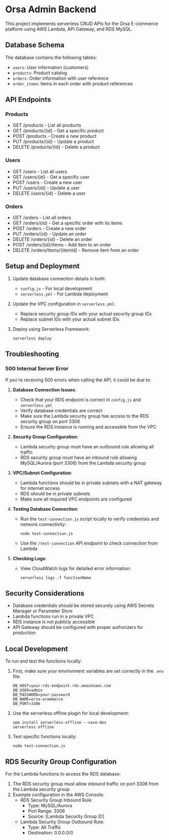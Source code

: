 # Orsa Admin Backend

This project implements serverless CRUD APIs for the Orsa E-commerce platform using AWS Lambda, API Gateway, and RDS MySQL.

## Database Schema

The database contains the following tables:

- `users`: User information (customers)
- `products`: Product catalog
- `orders`: Order information with user reference
- `order_items`: Items in each order with product references

## API Endpoints

### Products

- GET /products - List all products
- GET /products/{id} - Get a specific product
- POST /products - Create a new product
- PUT /products/{id} - Update a product
- DELETE /products/{id} - Delete a product

### Users

- GET /users - List all users
- GET /users/{id} - Get a specific user
- POST /users - Create a new user
- PUT /users/{id} - Update a user
- DELETE /users/{id} - Delete a user

### Orders

- GET /orders - List all orders
- GET /orders/{id} - Get a specific order with its items
- POST /orders - Create a new order
- PUT /orders/{id} - Update an order
- DELETE /orders/{id} - Delete an order
- POST /orders/{id}/items - Add item to an order
- DELETE /orders/items/{itemId} - Remove item from an order

## Setup and Deployment

1. Update database connection details in both:

   - `config.js` - For local development
   - `serverless.yml` - For Lambda deployment

2. Update the VPC configuration in `serverless.yml`:

   - Replace security group IDs with your actual security group IDs
   - Replace subnet IDs with your actual subnet IDs

3. Deploy using Serverless Framework:
   ```
   serverless deploy
   ```

## Troubleshooting

### 500 Internal Server Error

If you're receiving 500 errors when calling the API, it could be due to:

1. **Database Connection Issues**:

   - Check that your RDS endpoint is correct in `config.js` and `serverless.yml`
   - Verify database credentials are correct
   - Make sure the Lambda security group has access to the RDS security group on port 3306
   - Ensure the RDS instance is running and accessible from the VPC

2. **Security Group Configuration**:

   - Lambda security group must have an outbound rule allowing all traffic
   - RDS security group must have an inbound rule allowing MySQL/Aurora (port 3306) from the Lambda security group

3. **VPC/Subnet Configuration**:

   - Lambda functions should be in private subnets with a NAT gateway for internet access
   - RDS should be in private subnets
   - Make sure all required VPC endpoints are configured

4. **Testing Database Connection**:

   - Run the `test-connection.js` script locally to verify credentials and network connectivity:
     ```
     node test-connection.js
     ```
   - Use the `/test-connection` API endpoint to check connection from Lambda

5. **Checking Logs**:
   - View CloudWatch logs for detailed error information:
     ```
     serverless logs -f functionName
     ```

## Security Considerations

- Database credentials should be stored securely using AWS Secrets Manager or Parameter Store
- Lambda functions run in a private VPC
- RDS instance is not publicly accessible
- API Gateway should be configured with proper authorizers for production

## Local Development

To run and test the functions locally:

1. First, make sure your environment variables are set correctly in the `.env` file:

   ```
   DB_HOST=your-rds-endpoint.rds.amazonaws.com
   DB_USER=admin
   DB_PASSWORD=your-password
   DB_NAME=orsa-ecommerce
   DB_PORT=3306
   ```

2. Use the serverless offline plugin for local development:

   ```
   npm install serverless-offline --save-dev
   serverless offline
   ```

3. Test specific functions locally:
   ```
   node test-connection.js
   ```

## RDS Security Group Configuration

For the Lambda functions to access the RDS database:

1. The RDS security group must allow inbound traffic on port 3306 from the Lambda security group
2. Example configuration in the AWS Console:
   - RDS Security Group Inbound Rule:
     - Type: MySQL/Aurora
     - Port Range: 3306
     - Source: [Lambda Security Group ID]
   - Lambda Security Group Outbound Rule:
     - Type: All Traffic
     - Destination: 0.0.0.0/0
